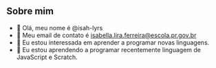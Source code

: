  ## Sobre mim

- 👋 Olá, meu nome é @isah-lyrs
- 👀 Meu email de contato é  isabella.lira.ferreira@escola.pr.gov.br
- 🌱 Eu estou interessada em  aprender a programar novas linguagens.
- 💞️ Eu estou aprendendo a programar recentemente linguagem de JavaScript e Scratch.
